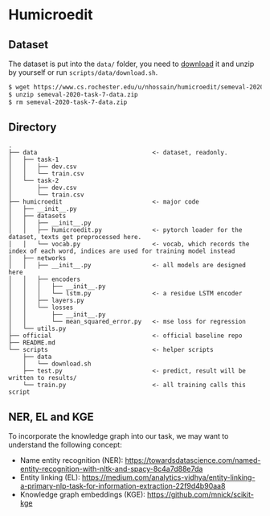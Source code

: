 # Humicroedit

## Dataset

The dataset is put into the `data/` folder, you need to [download](https://www.cs.rochester.edu/u/nhossain/humicroedit/semeval-2020-task-7-data.zip) it and unzip by yourself or run `scripts/data/download.sh`.

```bash
$ wget https://www.cs.rochester.edu/u/nhossain/humicroedit/semeval-2020-task-7-data.zip
$ unzip semeval-2020-task-7-data.zip
$ rm semeval-2020-task-7-data.zip
```

## Directory

```plain
.
├── data                                <- dataset, readonly.
│   ├── task-1
│   │   ├── dev.csv
│   │   └── train.csv
│   └── task-2
│       ├── dev.csv
│       └── train.csv
├── humicroedit                         <- major code
│   ├── __init__.py
│   ├── datasets
│   │   ├── __init__.py
│   │   ├── humicroedit.py              <- pytorch loader for the dataset, texts get preprocessed here. 
│   │   └── vocab.py                    <- vocab, which records the index of each word, indices are used for training model instead 
│   ├── networks
│   │   ├── __init__.py                 <- all models are designed here
│   │   ├── encoders
│   │   │   ├── __init__.py
│   │   │   └── lstm.py                 <- a residue LSTM encoder
│   │   ├── layers.py
│   │   └── losses
│   │       ├── __init__.py
│   │       └── mean_squared_error.py   <- mse loss for regression
│   └── utils.py
├── official                            <- official baseline repo
├── README.md
└── scripts                             <- helper scripts
    ├── data
    │   └── download.sh
    ├── test.py                         <- predict, result will be written to results/
    └── train.py                        <- all training calls this script
```

## NER, EL and KGE

To incorporate the knowledge graph into our task, we may want to understand the following concept:

- Name entity recognition (NER): https://towardsdatascience.com/named-entity-recognition-with-nltk-and-spacy-8c4a7d88e7da
- Entity linking (EL): https://medium.com/analytics-vidhya/entity-linking-a-primary-nlp-task-for-information-extraction-22f9d4b90aa8
- Knowledge graph embeddings (KGE): https://github.com/mnick/scikit-kge